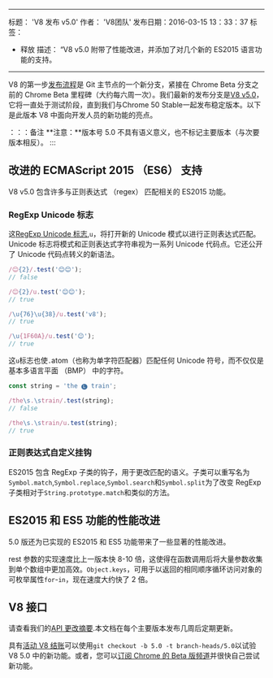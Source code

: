***

标题： 'V8 发布 v5.0'
作者： 'V8团队'
发布日期：2016-03-15 13：33：37
标签：

*   释放
    描述： “V8 v5.0 附带了性能改进，并添加了对几个新的 ES2015 语言功能的支持。

***

V8 的第一步[发布流程](/docs/release-process)是 Git 主节点的一个新分支，紧接在 Chrome Beta 分支之前的 Chrome Beta 里程碑（大约每六周一次）。我们最新的发布分支是[V8 v5.0](https://chromium.googlesource.com/v8/v8.git/+log/branch-heads/5.0)，它将一直处于测试阶段，直到我们与Chrome 50 Stable一起发布稳定版本。以下是此版本 V8 中面向开发人员的新功能的亮点。

：：：备注
**注意：**版本号 5.0 不具有语义意义，也不标记主要版本（与次要版本相反）。
:::

## 改进的 ECMAScript 2015 （ES6） 支持

V8 v5.0 包含许多与正则表达式 （regex） 匹配相关的 ES2015 功能。

### RegExp Unicode 标志

这[RegExp Unicode 标志](https://developer.mozilla.org/en-US/docs/Web/JavaScript/Reference/Global_Objects/RegExp#Parameters),`u`，将打开新的 Unicode 模式以进行正则表达式匹配。Unicode 标志将模式和正则表达式字符串视为一系列 Unicode 代码点。它还公开了 Unicode 代码点转义的新语法。

```js
/😊{2}/.test('😊😊');
// false

/😊{2}/u.test('😊😊');
// true

/\u{76}\u{38}/u.test('v8');
// true

/\u{1F60A}/u.test('😊');
// true
```

这`u`标志也使`.`atom（也称为单字符匹配器）匹配任何 Unicode 符号，而不仅仅是基本多语言平面 （BMP） 中的字符。

```js
const string = 'the 🅛 train';

/the\s.\strain/.test(string);
// false

/the\s.\strain/u.test(string);
// true
```

### 正则表达式自定义挂钩

ES2015 包含 RegExp 子类的钩子，用于更改匹配的语义。子类可以重写名为`Symbol.match`,`Symbol.replace`,`Symbol.search`和`Symbol.split`为了改变 RegExp 子类相对于`String.prototype.match`和类似的方法。

## ES2015 和 ES5 功能的性能改进

5.0 版还为已实现的 ES2015 和 ES5 功能带来了一些显著的性能改进。

rest 参数的实现速度比上一版本快 8-10 倍，这使得在函数调用后将大量参数收集到单个数组中更加高效。`Object.keys`，可用于以返回的相同顺序循环访问对象的可枚举属性`for`-`in`，现在速度大约快了 2 倍。

## V8 接口

请查看我们的[API 更改摘要](https://docs.google.com/document/d/1g8JFi8T_oAE\_7uAri7Njtig7fKaPDfotU6huOa1alds/edit).本文档在每个主要版本发布几周后定期更新。

具有[活动 V8 结账](https://v8.dev/docs/source-code#using-git)可以使用`git checkout -b 5.0 -t branch-heads/5.0`以试验 V8 5.0 中的新功能。或者，您可以[订阅 Chrome 的 Beta 版频道](https://www.google.com/chrome/browser/beta.html)并很快自己尝试新功能。

